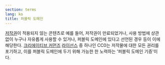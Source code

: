 ```yaml
---
section: terms
lang: ko
title: 퍼블릭 도메인
---
```


[저작권](../copyright/)이 적용되지 않는 콘텐츠로 예를 들어, 저작권이 만료되었거나, 사용 방법에 상관없이 누구나 자유롭게 사용할 수 있거나, 퍼블릭 도메인에 있다고 선언된 경우 등이 이에 해당한다. [크리에이티브 커먼즈](../creative-commons/) [라이선스](../licence/) 중 하나인 CC0는 저작물에 대한 모든 권리를 포기하고, 이를 퍼블릭 도메인에 두기 위해 가능한 한 노력하는 '퍼블릭 도메인 기증'이다.
